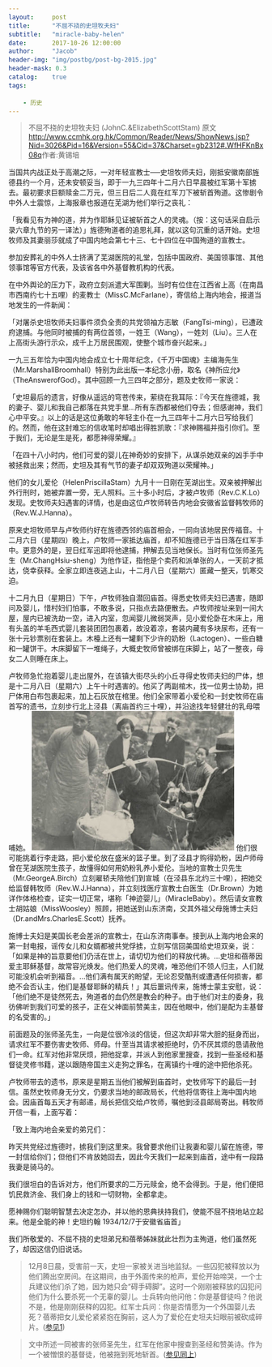 ```yaml
---
layout:     post
title:      "不屈不挠的史坦牧夫妇"
subtitle:   "miracle-baby-helen"
date:       2017-10-26 12:00:00
author:     "Jacob"
header-img: "img/postbg/post-bg-2015.jpg"
header-mask: 0.3
catalog:    true
tags:

    - 历史
---
```


> 不屈不挠的史坦牧夫妇 (JohnC.&ElizabethScottStam) 原文<http://www.ccmhk.org.hk/Common/Reader/News/ShowNews.jsp?Nid=3026&Pid=16&Version=55&Cid=37&Charset=gb2312#.WfHFKnBx08q>作者:黄锡培


当国共内战正处于高潮之际，一对年轻宣教士──史坦牧师夫妇，刚抵安徽南部旌德县约一个月，还未安顿妥当，即于一九三四年十二月六日早晨被红军第十军掳去。最初要求巨额赎金二万元，但三日后二人竟在红军刀下被斩首殉道。这惨剧令中外人士震惊，上海报章也报道在芜湖为他们举行之丧礼：

「我看见有为神的道，并为作耶稣见证被斩首之人的灵魂。（按：这句话采自启示录六章九节的另一译法）」旌德殉道者的追思礼拜，就以这句沉重的话开始。史坦牧师及其妻丽莎就成了中国内地会第七十三、七十四位在中国殉道的宣教士。

参加安葬礼的中外人士挤满了芜湖医院的礼堂，包括中国政府、美国领事馆、其他领事馆等官方代表，及该省各中外基督教机构的代表。

在中外舆论的压力下，政府立刻派遣大军围剿。当时有位住在江西省上高（在南昌市西南约七十五哩）的麦教士（MissC.McFarlane），寄信给上海内地会，报道当地发生的一件新闻：

「对屠杀史坦牧师夫妇事件须负全责的共党领袖方志敏（FangTsi-ming），已遭政府逮捕。与他同时被捕的有两位首领，一姓王（Wang），一姓刘（Liu）。三人在上高街头游行示众，成千上万居民围观，使整个城市奋兴起来。」

一九三五年恰为中国内地会成立七十周年纪念，《千万中国魂》主编海先生（Mr.MarshallBroomhall）特别为此出版一本纪念小册，取名《神所应允》（TheAnswerofGod）。其中回顾一九三四年之部分，题及史牧师一家说：

「史坦最后的遗言，好像从遥远的穹苍传来，萦绕在我耳际：『今天在旌德城，我的妻子、婴儿和我自己都落在共党手里…所有东西都被他们夺去；但感谢神，我们心中平安。』以上的话是这位勇敢的年轻主仆在一九三四年十二月六日写给我们的。然而，他在这封难忘的信收笔时却唱出得胜凯歌：『求神赐福并指引你们。至于我们，无论是生是死，都愿神得荣耀。』

「在四十八小时内，他们可爱的婴儿在神奇妙的安排下，从谋杀她双亲的凶手手中被拯救出来；然而，史坦及其有气节的妻子却双双殉道以荣耀神。」

他们的女儿爱伦（HelenPriscillaStam）九月十一日刚在芜湖出生。双亲被押解出外行刑时，她被弃置一旁，无人照料。三十多小时后，才被卢牧师（Rev.C.K.Lo）发现。史牧师夫妇遇害的详情，也是由这位卢牧师转告内地会安徽省监督韩牧师的（Rev.W.J.Hanna）。

原来史坦牧师早与卢牧师约好在旌德西邻的庙首相会，一同向该地居民传福音。十二月六日（星期四）晚上，卢牧师一家抵达庙首，却不知旌德已于当日落在红军手中。更意外的是，翌日红军迅即将他逮捕，押解去见当地保长。当时有位张师圣先生（Mr.ChangHsiu-sheng）为他作证，指他是个卖药和派单张的人，一天前才抵达，侥幸获释。全家立即连夜逃上山，十二月八日（星期六）匿藏一整天，饥寒交迫。

十二月九日（星期日）下午，卢牧师独自潜回庙首。得悉史牧师夫妇已遇害，随即问及婴儿，惜村妇们怕事，不敢多说，只指点去路便散去。卢牧师按址来到一间大屋，屋内已被洗劫一空，进入内室，忽闻婴儿微弱哭声，见小爱伦卧在木床上，用有头盖的羊毛西式婴儿套装团团包裹着，故没着凉，套装内藏有多块尿布，还有一张十元钞票别在套装上。木檯上还有一罐剩下少许的奶粉（Lactogen）、一些白糖和一罐饼干。木床脚留下一堆绳子，大概史牧师曾被绑在床脚上，站了一整夜，母女二人则睡在床上。

卢牧师急忙抱着婴儿走出屋外，在该镇大街尽头的小丘寻得史牧师夫妇的尸体，想是十二月八日（星期六）上午十时遇害的。他买了两副棺木，找一位男士协助，把尸体用白布包裹起来，加上石灰放在棺里。他们全家带着小爱伦和一封史牧师在庙首写的遗书，立刻步行北上泾县（离庙首约三十哩），并沿途找年轻健壮的乳母喂哺她。
![miraclehelenimg][2]
他们很可能挑着行李走路，把小爱伦放在盛米的篮子里。到了泾县才购得奶粉，因卢师母曾在芜湖医院生孩子，故懂得如何用奶粉乳养小爱伦。当地的宣教士贝先生（Mr.GeorgeA.Birch）立刻雇轿夫陪他们到宣城（在泾县东北约三十哩），把她交给监督韩牧师（Rev.W.J.Hanna），并立刻找医疗宣教士白医生（Dr.Brown）为她详作体格检查，证实一切正常，堪称「神迹婴儿」（MiracleBaby）。然后请女宣教士胡姑娘（MissWoosley）照顾，把她送到山东济南，交其外祖父母施博士夫妇（Dr.andMrs.CharlesE.Scott）抚养。

施博士夫妇是美国长老会差派的宣教士，在山东济南事奉。接到从上海内地会来的第一封电报，谣传女儿和女婿都被共党俘掳，立刻写信回美国给史坦双亲，说：「如果是神的旨意要他们仍活在世上，请切切为他们的释放代祷。…史坦和蓓蒂因爱主耶稣基督，故常容光焕发。他们热爱人的灵魂，唯恐他们不领人归主，人们就可能没机会听到福音。…他们满有属天的盼望，无论忍受酷刑或遭遇任何损害，都绝不会否认主，他们是基督耶稣的精兵！」其后噩讯传来，施博士蒙主安慰，说：「他们绝不是徒然死去，殉道者的血仍然是教会的种子。由于他们对主的委身，我彷佛听到我们可爱的孩子，正在父神面前赞美主，因在他眼中，他们是配为主基督的名受害的。」

前面题及的张师圣先生，一向是位很冷淡的信徒，但这次却非常大胆的挺身而出，请求红军不要伤害史牧师、师母。什至当其请求被拒绝时，仍不厌其烦的恳请赦他们一命。红军对他非常厌烦，把他捉拿，并派人到他家里搜查，找到一些圣经和基督徒灵修书籍，遂以跟随帝国主义走狗之罪名，在离镇约十哩的途中把他杀死。

卢牧师带去的遗书，原来是星期五当他们被解到庙首时，史牧师写下的最后一封信。虽然史牧师身无分文，仍要求当地的邮政局长，代他将信寄往上海中国内地会。因庙首每五天才有邮递，局长把信交给卢牧师，嘱他到泾县邮局寄出。韩牧师开信一看，上面写着：

「致上海内地会亲爱的弟兄们：

昨天共党经过旌德时，掳我们到这里来。我曾要求他们让我妻和婴儿留在旌德，带一封信给你们；但他们不肯放她回去，因此今天我们一起来到庙首，途中有一段路我妻是骑马的。

我们很坦白的告诉对方，他们所要求的二万元赎金，绝不会得到。于是，他们便把饥民救济金、我们身上的钱和一切财物，全都拿走。

愿神赐你们聪明智慧去决定怎办，并以他的恩典扶持我们，使能不屈不挠地站立起来。他是全能的神！史坦约翰
1934/12/7于安徽省庙首」

我们所敬爱的、不屈不挠的史坦弟兄和蓓蒂姊妹就此壮烈为主殉道，他们虽然死了，却因这信仍旧说话。

>  12月8日晨，受害前一天，史坦一家被关进当地监狱。一些囚犯被释放以为他们腾出空房间。在这期间，由于外面传来的枪声，爱伦开始啼哭，一个士兵建议他们杀了她，因为她只会“碍手碍脚”。这时一个刚刚被释放的囚犯问他们为什么要杀死一个无辜的婴儿。士兵转向他问他：你是基督徒吗？他说不是，他是刚刚获释的囚犯。红军士兵问：你是否情愿为一个外国婴儿去死？蓓蒂把女儿爱伦紧紧抱在胸前，这人为了爱伦在史坦夫妇眼前被砍成碎片。([参见1][1])

> 文中所述一同被害的张师圣先生，红军在他家中搜查到圣经和赞美诗。作为一个被憎恨的基督徒，他被拖到死地斩首。([参见同上][1])

[1]: http://www.christianity.com/church/church-history/timeline/1901-2000/betty-and-john-stam-martyred-11630759.html
[2]: /img/postimg/miracle-helen.jpeg

